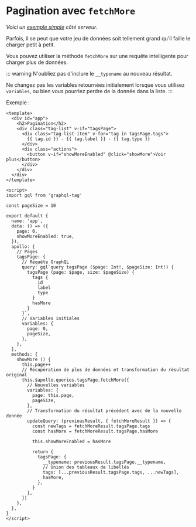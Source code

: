 # Pagination avec `fetchMore`

*Voici un [exemple simple](https://github.com/Akryum/apollo-server-example/blob/master/schema.js#L21) côté serveur.*

Parfois, il se peut que votre jeu de données soit tellement grand qu'il faille le charger petit à petit.

Vous pouvez utiliser la méthode `fetchMore` sur une requête intelligente pour charger plus de données.

::: warning
N'oubliez pas d'inclure le `__typename` au nouveau résultat.

Ne changez pas les variables retournées initialement lorsque vous utilisez `variables`, ou bien vous pourriez perdre de la donnée dans la liste.
:::

Exemple :

```vue
<template>
  <div id="app">
    <h2>Pagination</h2>
    <div class="tag-list" v-if="tagsPage">
      <div class="tag-list-item" v-for="tag in tagsPage.tags">
        {{ tag.id }} - {{ tag.label }} - {{ tag.type }}
      </div>
      <div class="actions">
        <button v-if="showMoreEnabled" @click="showMore">Voir plus</button>
      </div>
    </div>
  </div>
</template>

<script>
import gql from 'graphql-tag'

const pageSize = 10

export default {
  name: 'app',
  data: () => ({
    page: 0,
    showMoreEnabled: true,
  }),
  apollo: {
    // Pages
    tagsPage: {
      // Requête GraphQL
      query: gql`query tagsPage ($page: Int!, $pageSize: Int!) {
        tagsPage (page: $page, size: $pageSize) {
          tags {
            id
            label
            type
          }
          hasMore
        }
      }`,
      // Variables initiales
      variables: {
        page: 0,
        pageSize,
      },
    },
  },
  methods: {
    showMore () {
      this.page++
      // Récupération de plus de données et transformation du résultat original
      this.$apollo.queries.tagsPage.fetchMore({
        // Nouvelles variables
        variables: {
          page: this.page,
          pageSize,
        },
        // Transformation du résultat précédent avec de la nouvelle donnée
        updateQuery: (previousResult, { fetchMoreResult }) => {
          const newTags = fetchMoreResult.tagsPage.tags
          const hasMore = fetchMoreResult.tagsPage.hasMore

          this.showMoreEnabled = hasMore

          return {
            tagsPage: {
              __typename: previousResult.tagsPage.__typename,
              // Union des tableaux de libellés
              tags: [...previousResult.tagsPage.tags, ...newTags],
              hasMore,
            },
          }
        },
      })
    },
  },
}
</script>
```
